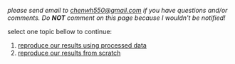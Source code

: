 _please send email to chenwh550@gmail.com if you have questions and/or comments. Do **NOT** comment on this page because I wouldn't be notified!_

select one topic bellow to continue:

  1. [reproduce our results using processed data](NSCodonTableUseProcessedData.md)
  1. [reproduce our results from scratch](NSCodonTableFromScratch.md)